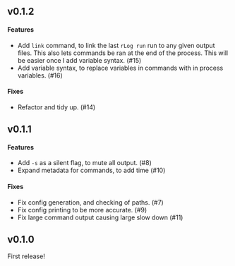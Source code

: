 ## v0.1.2

#### Features

   - Add `link` command, to link the last `rLog run` run to any given output files.
     This also lets commands be ran at the end of the process. This will be easier
     once I add variable syntax. (#15)
   - Add variable syntax, to replace variables in commands with in process variables. (#16)

#### Fixes

   - Refactor and tidy up. (#14)

## v0.1.1

#### Features

   - Add `-s` as a silent flag, to mute all output. (#8)
   - Expand metadata for commands, to add time (#10)

#### Fixes

  - Fix config generation, and checking of paths. (#7)
  - Fix config printing to be more accurate. (#9)
  - Fix large command output causing large slow down (#11)

## v0.1.0

First release!